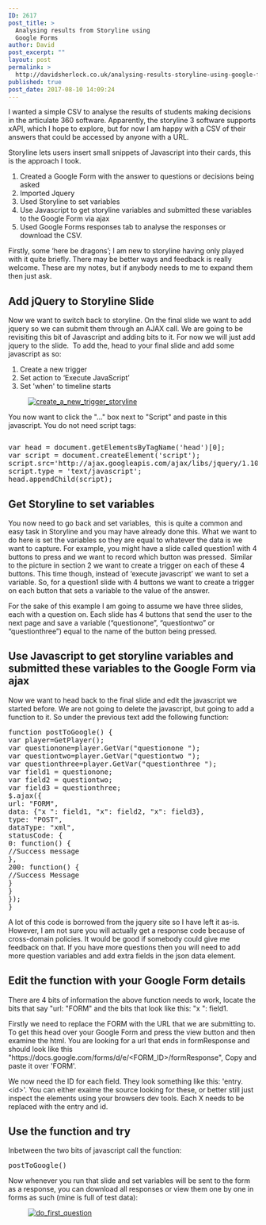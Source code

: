 ```yaml
---
ID: 2617
post_title: >
  Analysing results from Storyline using
  Google Forms
author: David
post_excerpt: ""
layout: post
permalink: >
  http://davidsherlock.co.uk/analysing-results-storyline-using-google-forms/
published: true
post_date: 2017-08-10 14:09:24
---
```

<!-- wp:group -->
<div class="wp-block-group"><div class="wp-block-group__inner-container"><!-- wp:group -->
<div class="wp-block-group"><div class="wp-block-group__inner-container"><!-- wp:freeform -->
<p></p>
<!-- /wp:freeform --></div></div>
<!-- /wp:group --></div></div>
<!-- /wp:group -->

<!-- wp:paragraph -->
<p>I wanted a simple CSV to analyse the results of students making decisions in the articulate 360 software. Apparently, the storyline 3 software supports xAPI, which I hope to explore, but for now I am happy with a CSV of their answers that could be accessed by anyone with a URL.</p>
<!-- /wp:paragraph -->

<!-- wp:paragraph -->
<p>Storyline lets users insert small snippets of Javascript into their cards, this is the approach I took.</p>
<!-- /wp:paragraph -->

<!-- wp:list {"ordered":true} -->
<ol><li>Created a Google Form with the answer to questions or decisions being asked</li><li>Imported Jquery</li><li>Used Storyline to set variables</li><li>Use Javascript to get storyline variables and submitted these variables to the Google Form via ajax</li><li>Used Google Forms responses tab to analyse the responses or download the CSV.</li></ol>
<!-- /wp:list -->

<!-- wp:paragraph -->
<p>Firstly, some ‘here be dragons’; I am new to storyline having only played with it quite briefly. There may be better ways and feedback is really welcome. These are my notes, but if anybody needs to me to expand them then just ask.</p>
<!-- /wp:paragraph -->

<!-- wp:heading -->
<h2>Add jQuery to Storyline Slide</h2>
<!-- /wp:heading -->

<!-- wp:paragraph -->
<p>Now we want to switch back to storyline. On the final slide we want to add jquery so we can submit them through an AJAX call. We are going to be revisiting this bit of Javascript and adding bits to it. For now we will just add jquery to the slide. &nbsp;To add the, head to your final slide and add some javascript as so:</p>
<!-- /wp:paragraph -->

<!-- wp:list {"ordered":true} -->
<ol><li>Create a new trigger</li><li>Set action to ‘Execute JavaScript’</li><li>Set 'when' to timeline starts</li></ol>
<!-- /wp:list -->

<!-- wp:image {"align":"center","id":2620,"linkDestination":"custom"} -->
<div class="wp-block-image"><figure class="aligncenter"><a href="http://davidsherlock.co.uk/wp-content/uploads/2017/08/create_a_new_trigger_storyline.png"><img src="http://davidsherlock.co.uk/wp-content/uploads/2017/08/create_a_new_trigger_storyline-1024x228.png" alt="create_a_new_trigger_storyline" class="wp-image-2620"/></a></figure></div>
<!-- /wp:image -->

<!-- wp:paragraph -->
<p>You now want to click the "…" box next to "Script" and paste in this javascript. You do not need script tags:</p>
<!-- /wp:paragraph -->

<!-- wp:enlighter/codeblock -->
<pre class="EnlighterJSRAW" data-enlighter-language="generic" data-enlighter-theme="" data-enlighter-highlight="" data-enlighter-linenumbers="" data-enlighter-lineoffset="" data-enlighter-title="" data-enlighter-group=""></pre>
<!-- /wp:enlighter/codeblock -->

<!-- wp:paragraph -->
<p></p>
<!-- /wp:paragraph -->

<!-- wp:enlighter/codeblock -->
<pre class="EnlighterJSRAW" data-enlighter-language="generic" data-enlighter-theme="" data-enlighter-highlight="" data-enlighter-linenumbers="" data-enlighter-lineoffset="" data-enlighter-title="" data-enlighter-group="">var head = document.getElementsByTagName('head')[0];
var script = document.createElement('script');
script.src='http://ajax.googleapis.com/ajax/libs/jquery/1.10.1/jquery.min.js';
script.type = 'text/javascript';
head.appendChild(script);</pre>
<!-- /wp:enlighter/codeblock -->

<!-- wp:paragraph -->
<p></p>
<!-- /wp:paragraph -->

<!-- wp:paragraph -->
<p></p>
<!-- /wp:paragraph -->

<!-- wp:paragraph -->
<p></p>
<!-- /wp:paragraph -->

<!-- wp:paragraph -->
<p></p>
<!-- /wp:paragraph -->

<!-- wp:heading -->
<h2>Get Storyline to set variables</h2>
<!-- /wp:heading -->

<!-- wp:paragraph -->
<p>You now need to go back and set variables,&nbsp; this is quite a common and easy task in Storyline and you may have already done this. What we want to do here is set the variables so they are equal to whatever the data is we want to capture. For example, you might have a slide called question1 with 4 buttons to press and we want to record which button was pressed.&nbsp; Similar to the picture in section 2 we want to create a trigger on each of these 4 buttons. This time though, instead of ‘execute javascript’ we want to set a variable. So, for a question1 slide with 4 buttons we want to create a trigger on each button that sets a variable to the value of the answer.</p>
<!-- /wp:paragraph -->

<!-- wp:paragraph -->
<p>For the sake of this example I am going to assume we have three slides, each with a question on. Each slide has 4 buttons that send the user to the next page and save a variable (“questionone”, “questiontwo” or “questionthree”) equal to the name of the button being pressed.</p>
<!-- /wp:paragraph -->

<!-- wp:heading -->
<h2>Use Javascript to get storyline variables and submitted these variables to the Google Form via ajax</h2>
<!-- /wp:heading -->

<!-- wp:paragraph -->
<p>Now we want to head back to the final slide and edit the javascript we started before. We are not going to delete the javascript, but going to add a function to it. So under the previous text add the following function:</p>
<!-- /wp:paragraph -->

<!-- wp:enlighter/codeblock -->
<pre class="EnlighterJSRAW" data-enlighter-language="generic" data-enlighter-theme="" data-enlighter-highlight="" data-enlighter-linenumbers="" data-enlighter-lineoffset="" data-enlighter-title="" data-enlighter-group="">function postToGoogle() {
var player=GetPlayer();
var questionone=player.GetVar("questionone ");
var questiontwo=player.GetVar("questiontwo ");
var questionthree=player.GetVar("questionthree ");
var field1 = questionone;
var field2 = questiontwo;
var field3 = questionthree;
$.ajax({
url: "FORM",
data: {"x ": field1, "x": field2, "x": field3},
type: "POST",
dataType: "xml",
statusCode: {
0: function() {
//Success message
},
200: function() {
//Success Message
}
}
});
}</pre>
<!-- /wp:enlighter/codeblock -->

<!-- wp:paragraph -->
<p></p>
<!-- /wp:paragraph -->

<!-- wp:paragraph -->
<p></p>
<!-- /wp:paragraph -->

<!-- wp:paragraph -->
<p></p>
<!-- /wp:paragraph -->

<!-- wp:paragraph -->
<p></p>
<!-- /wp:paragraph -->

<!-- wp:paragraph -->
<p></p>
<!-- /wp:paragraph -->

<!-- wp:paragraph -->
<p></p>
<!-- /wp:paragraph -->

<!-- wp:paragraph -->
<p></p>
<!-- /wp:paragraph -->

<!-- wp:paragraph -->
<p></p>
<!-- /wp:paragraph -->

<!-- wp:paragraph -->
<p></p>
<!-- /wp:paragraph -->

<!-- wp:paragraph -->
<p></p>
<!-- /wp:paragraph -->

<!-- wp:paragraph -->
<p></p>
<!-- /wp:paragraph -->

<!-- wp:paragraph -->
<p></p>
<!-- /wp:paragraph -->

<!-- wp:paragraph -->
<p></p>
<!-- /wp:paragraph -->

<!-- wp:paragraph -->
<p></p>
<!-- /wp:paragraph -->

<!-- wp:paragraph -->
<p></p>
<!-- /wp:paragraph -->

<!-- wp:paragraph -->
<p></p>
<!-- /wp:paragraph -->

<!-- wp:paragraph -->
<p></p>
<!-- /wp:paragraph -->

<!-- wp:paragraph -->
<p></p>
<!-- /wp:paragraph -->

<!-- wp:paragraph -->
<p></p>
<!-- /wp:paragraph -->

<!-- wp:paragraph -->
<p></p>
<!-- /wp:paragraph -->

<!-- wp:paragraph -->
<p></p>
<!-- /wp:paragraph -->

<!-- wp:paragraph -->
<p></p>
<!-- /wp:paragraph -->

<!-- wp:paragraph -->
<p></p>
<!-- /wp:paragraph -->

<!-- wp:paragraph -->
<p>A lot of this code is borrowed from the jquery site so I have left it as-is. However, I am not sure you will actually get a response code because of cross-domain policies. It would be good if somebody could give me feedback on that. If you have more questions then you will need to add more question variables and add extra fields in the json data element.</p>
<!-- /wp:paragraph -->

<!-- wp:heading -->
<h2>Edit the function with your Google Form details</h2>
<!-- /wp:heading -->

<!-- wp:paragraph -->
<p>There are 4 bits of information the above function needs to work, locate the bits that say "url: "FORM" and the bits that look like this: "x ": field1.</p>
<!-- /wp:paragraph -->

<!-- wp:paragraph -->
<p>Firstly we need to replace the FORM with the URL that we are submitting to. To get this head over your Google Form and press the view button and then examine the html. You are looking for a url that ends in formResponse and should look like this "https://docs.google.com/forms/d/e/&lt;FORM_ID&gt;/formResponse", Copy and paste it over 'FORM'.</p>
<!-- /wp:paragraph -->

<!-- wp:paragraph -->
<p>We now need the ID for each field. They look something like this: 'entry.&lt;id&gt;'. You can either exaime the source looking for these, or better still just inspect the elements using your browsers dev tools. Each X needs to be replaced with the entry and id.</p>
<!-- /wp:paragraph -->

<!-- wp:heading -->
<h2>Use the function and try</h2>
<!-- /wp:heading -->

<!-- wp:paragraph -->
<p>Inbetween the two bits of javascript call the function:</p>
<!-- /wp:paragraph -->

<!-- wp:enlighter/codeblock -->
<pre class="EnlighterJSRAW" data-enlighter-language="generic" data-enlighter-theme="" data-enlighter-highlight="" data-enlighter-linenumbers="" data-enlighter-lineoffset="" data-enlighter-title="" data-enlighter-group="">postToGoogle()</pre>
<!-- /wp:enlighter/codeblock -->

<!-- wp:paragraph -->
<p>Now whenever you run that slide and set variables will be sent to the form as a response, you can download all responses or view them one by one in forms as such (mine is full of test data):</p>
<!-- /wp:paragraph -->

<!-- wp:image {"align":"center","id":2621,"linkDestination":"custom"} -->
<div class="wp-block-image"><figure class="aligncenter"><a href="http://davidsherlock.co.uk/wp-content/uploads/2017/08/do_first_question.png"><img src="http://davidsherlock.co.uk/wp-content/uploads/2017/08/do_first_question-300x127.png" alt="do_first_question" class="wp-image-2621"/></a></figure></div>
<!-- /wp:image -->
